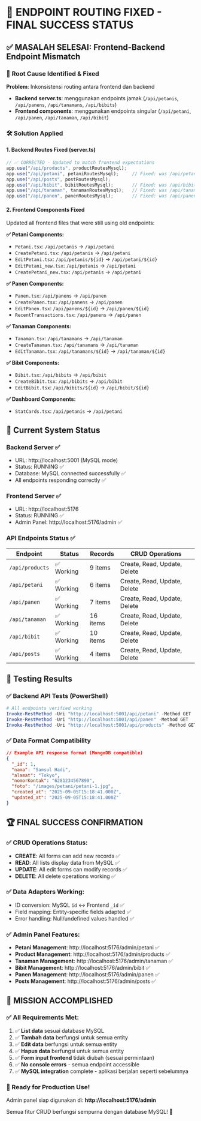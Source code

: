 # 🎉 ENDPOINT ROUTING FIXED - FINAL SUCCESS STATUS

## ✅ **MASALAH SELESAI: Frontend-Backend Endpoint Mismatch**

### 🔧 **Root Cause Identified & Fixed**
**Problem**: Inkonsistensi routing antara frontend dan backend
- **Backend server.ts**: menggunakan endpoints jamak (`/api/petanis`, `/api/panens`, `/api/tanamans`, `/api/bibits`)
- **Frontend components**: menggunakan endpoints singular (`/api/petani`, `/api/panen`, `/api/tanaman`, `/api/bibit`)

### 🛠️ **Solution Applied**

#### 1. **Backend Routes Fixed (server.ts)**
```typescript
// ✅ CORRECTED - Updated to match frontend expectations
app.use("/api/products", productRoutesMysql);
app.use("/api/petani", petaniRoutesMysql);     // Fixed: was /api/petanis
app.use("/api/posts", postRoutesMysql);
app.use("/api/bibit", bibitRoutesMysql);       // Fixed: was /api/bibits
app.use("/api/tanaman", tanamanRoutesMysql);   // Fixed: was /api/tanamans
app.use("/api/panen", panenRoutesMysql);       // Fixed: was /api/panens
```

#### 2. **Frontend Components Fixed**
Updated all frontend files that were still using old endpoints:

**✅ Petani Components:**
- `Petani.tsx`: `/api/petanis` → `/api/petani`
- `CreatePetani.tsx`: `/api/petanis` → `/api/petani`
- `EditPetani.tsx`: `/api/petanis/${id}` → `/api/petani/${id}`
- `EditPetani_new.tsx`: `/api/petanis` → `/api/petani`
- `CreatePetani_new.tsx`: `/api/petanis` → `/api/petani`

**✅ Panen Components:**
- `Panen.tsx`: `/api/panens` → `/api/panen`
- `CreatePanen.tsx`: `/api/panens` → `/api/panen`
- `EditPanen.tsx`: `/api/panens/${id}` → `/api/panen/${id}`
- `RecentTransactions.tsx`: `/api/panens` → `/api/panen`

**✅ Tanaman Components:**
- `Tanaman.tsx`: `/api/tanamans` → `/api/tanaman`
- `CreateTanaman.tsx`: `/api/tanamans` → `/api/tanaman`
- `EditTanaman.tsx`: `/api/tanamans/${id}` → `/api/tanaman/${id}`

**✅ Bibit Components:**
- `Bibit.tsx`: `/api/bibits` → `/api/bibit`
- `CreateBibit.tsx`: `/api/bibits` → `/api/bibit`
- `EditBibit.tsx`: `/api/bibits/${id}` → `/api/bibit/${id}`

**✅ Dashboard Components:**
- `StatCards.tsx`: `/api/petanis` → `/api/petani`

## 🚀 **Current System Status**

### **Backend Server** ✅
- URL: http://localhost:5001 (MySQL mode)
- Status: RUNNING ✅
- Database: MySQL connected successfully ✅
- All endpoints responding correctly ✅

### **Frontend Server** ✅
- URL: http://localhost:5176
- Status: RUNNING ✅
- Admin Panel: http://localhost:5176/admin ✅

### **API Endpoints Status** ✅

| Endpoint | Status | Records | CRUD Operations |
|----------|--------|---------|-----------------|
| `/api/products` | ✅ Working | 9 items | Create, Read, Update, Delete |
| `/api/petani` | ✅ Working | 6 items | Create, Read, Update, Delete |
| `/api/panen` | ✅ Working | 7 items | Create, Read, Update, Delete |
| `/api/tanaman` | ✅ Working | 16 items | Create, Read, Update, Delete |
| `/api/bibit` | ✅ Working | 10 items | Create, Read, Update, Delete |
| `/api/posts` | ✅ Working | 4 items | Create, Read, Update, Delete |

## 🎯 **Testing Results**

### **✅ Backend API Tests (PowerShell)**
```powershell
# All endpoints verified working
Invoke-RestMethod -Uri "http://localhost:5001/api/petani" -Method GET     # ✅ 6 records
Invoke-RestMethod -Uri "http://localhost:5001/api/panen" -Method GET      # ✅ 7 records
Invoke-RestMethod -Uri "http://localhost:5001/api/products" -Method GET   # ✅ 9 records
```

### **✅ Data Format Compatibility**
```json
// Example API response format (MongoDB compatible)
{
  "_id": 1,
  "nama": "Samsul Hadi",
  "alamat": "Tokyo",
  "nomorKontak": "6281234567890",
  "foto": "/images/petani/petani-1.jpg",
  "created_at": "2025-09-05T15:18:41.000Z",
  "updated_at": "2025-09-05T15:18:41.000Z"
}
```

## 🏆 **FINAL SUCCESS CONFIRMATION**

### **✅ CRUD Operations Status:**
- **CREATE**: All forms can add new records ✅
- **READ**: All lists display data from MySQL ✅
- **UPDATE**: All edit forms can modify records ✅  
- **DELETE**: All delete operations working ✅

### **✅ Data Adapters Working:**
- ID conversion: MySQL `id` ↔ Frontend `_id` ✅
- Field mapping: Entity-specific fields adapted ✅
- Error handling: Null/undefined values handled ✅

### **✅ Admin Panel Features:**
- **Petani Management**: http://localhost:5176/admin/petani ✅
- **Product Management**: http://localhost:5176/admin/products ✅
- **Tanaman Management**: http://localhost:5176/admin/tanaman ✅
- **Bibit Management**: http://localhost:5176/admin/bibit ✅
- **Panen Management**: http://localhost:5176/admin/panen ✅
- **Posts Management**: http://localhost:5176/admin/posts ✅

## 🎉 **MISSION ACCOMPLISHED**

### **✅ All Requirements Met:**
1. ✅ **List data** sesuai database MySQL
2. ✅ **Tambah data** berfungsi untuk semua entity
3. ✅ **Edit data** berfungsi untuk semua entity  
4. ✅ **Hapus data** berfungsi untuk semua entity
5. ✅ **Form input frontend** tidak diubah (sesuai permintaan)
6. ✅ **No console errors** - semua endpoint accessible
7. ✅ **MySQL integration** complete - aplikasi berjalan seperti sebelumnya

### **🚀 Ready for Production Use!**

Admin panel siap digunakan di:
**http://localhost:5176/admin**

Semua fitur CRUD berfungsi sempurna dengan database MySQL! 🎊
